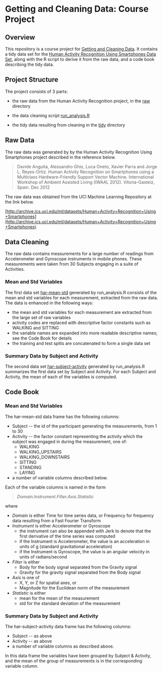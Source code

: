# Getting and Cleaning Data: Course Project 

## Overview

This repository is a course project for [Getting and Cleaning Data][gcd].  It contains a tidy data set for the [Human Activity Recognition Using Smartphones Data Set][har], along with the R script to derive it from the raw data, and a code book describing the tidy data.

[gcd]: https://class.coursera.org/getdata-006
[har]: http://archive.ics.uci.edu/ml/datasets/Human+Activity+Recognition+Using+Smartphones

## Project Structure

The project consists of 3 parts:

* the raw data from the Human Activity Recognition project, in the [raw][raw] directory

* the data cleaning script [run_analysis.R][run]

* the tidy data resulting from cleaning in the [tidy][tidy] directory

[raw]: https://github.com/davidpierce/gettingcleaningdata/tree/master/raw/UCI%20HAR%20Dataset
[run]: https://github.com/davidpierce/gettingcleaningdata/blob/master/run_analysis.R
[tidy]: https://github.com/davidpierce/gettingcleaningdata/tree/master/tidy

## Raw Data

The raw data was generated by by the Human Activity Recognition Using Smartphones project described in the reference below.

> Davide Anguita, Alessandro Ghio, Luca Oneto, Xavier Parra and Jorge L. Reyes-Ortiz. Human Activity Recognition on Smartphones using a Multiclass Hardware-Friendly Support Vector Machine. International Workshop of Ambient Assisted Living (IWAAL 2012). Vitoria-Gasteiz, Spain. Dec 2012

The raw data was obtained from the UCI Machine Learning Repository at the link below.

[http://archive.ics.uci.edu/ml/datasets/Human+Activity+Recognition+Using+Smartphones](http://archive.ics.uci.edu/ml/datasets/Human+Activity+Recognition+Using+Smartphones)

## Data Cleaning

The raw data contains measurements for a large number of readings from Accelerometer and Gyroscope instruments in mobile phones.  These measurements were taken from 30 Subjects engaging in a suite of Activities.

### Mean and Std Variables

The first data set [har-mean-std][hms] generated by run_analysis.R consists of the mean and std variables for each measurement, extracted from the raw data.  The data is enhanced in the following ways:

* the mean and std variables for each measurement are extracted from the large set of raw variables
* activity codes are replaced with descriptive factor constants such as WALKING and SITTING
* the variable names are expanded into more readable descriptive names; see the Code Book for details
* the training and test splits are concatenated to form a single data set

### Summary Data by Subject and Activity

The second data set [har-subject-activity][hsa] generated by run_analysis.R summarizes the first data set by Subject and Activity. For each Subject and Activity, the mean of each of the variables is computed.

[hms]: https://github.com/davidpierce/gettingcleaningdata/tree/master/tidy/har_mean_std.txt
[hsa]: https://github.com/davidpierce/gettingcleaningdata/tree/master/tidy/har_subject_activity.txt

## Code Book

### Mean and Std Variables

The har-mean-std data frame has the following columns:

* Subject -- the id of the participant generating the measurements, from 1 to 30
* Activity -- the factor constant representing the activity which the subject was engaged in during the measurement, one of:
  * WALKING
  * WALKING_UPSTAIRS
  * WALKING_DOWNSTAIRS
  * SITTING
  * STANDING
  * LAYING
* a number of variable columns described below.

Each of the variable columns is named in the form

> _Domain.Instrument.Filter.Axis.Statistic_

where

* _Domain_ is either Time for time series data, or Frequency for frequency data resulting from a Fast Fourier Transform
* _Instrument_ is either Accelerometer or Gyroscope
  * the instrument can also be appended with Jerk to denote that the first derivative of the time series was computed
  * if the Instrument is Accelerometer, the value is an acceleration in units of g (standard gravitational acceleration)
  * if the Instrument is Gyroscope, the value is an angular velocity in units of radians/second
* _Filter_ is either
  * Body for the body signal separated from the Gravity signal
  * Gravity for the gravity signal separated from the Body signal
* _Axis_ is one of
  * X, Y, or Z for spatial axes, or
  * Magnitude for the Euclidean norm of the measurement
* _Statistic_ is either
  * mean for the mean of the measurement
  * std for the standard deviation of the measurement

### Summary Data by Subject and Activity

The har-subject-activity data frame has the following columns:

* Subject -- as above
* Activity -- as above
* a number of variable columns as described above.

In this data frame the variables have been grouped by Subject & Activity, and the mean of the group of measurements is in the corresponding variable column.
